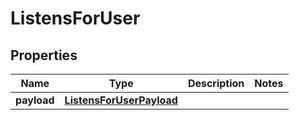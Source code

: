 

# ListensForUser


## Properties

| Name | Type | Description | Notes |
|------------ | ------------- | ------------- | -------------|
|**payload** | [**ListensForUserPayload**](ListensForUserPayload.md) |  |  |




